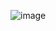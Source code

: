![image](https://github.com/sanchezalyssa/cat-moods/assets/132685558/a4330d85-8eed-42d3-8f1a-b9dddd29d298)

